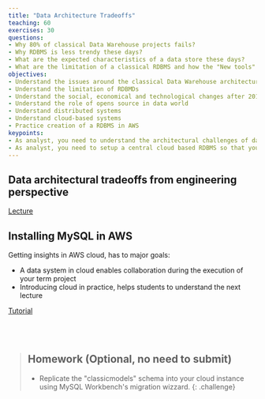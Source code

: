 ```yaml
---
title: "Data Architecture Tradeoffs"
teaching: 60
exercises: 30
questions:
- Why 80% of classical Data Warehouse projects fails?
- Why RDBMS is less trendy these days?
- What are the expected characteristics of a data store these days?
- What are the limitation of a classical RDBMS and how the "New tools" are solving these limitations?
objectives:
- Understand the issues around the classical Data Warehouse architecture
- Understand the limitation of RDBMDs
- Understand the social, economical and technological changes after 2010 and the radical changes induced in the data world
- Understand the role of opens source in data world
- Understand distributed systems
- Understand cloud-based systems
- Practice creation of a RDBMS in AWS
keypoints:
- As analyst, you need to understand the architectural challenges of data ecosystems, so that later you can choose the right environment for your analytics. 
- As analyst, you need to setup a central cloud based RDBMS so that you can perform your work in a team setup. 
---
```


## Data architectural tradeoffs from engineering perspective

[Lecture](https://github.com/salacika/DE2DSD/blob/main/DSD1/1.pptx)


## Installing MySQL in AWS

Getting insights in AWS cloud, has to major goals:
* A data system in cloud enables collaboration during the execution of your term project
* Introducing cloud in practice, helps students to understand the next lecture


[Tutorial](https://github.com/salacika/DE2DSD/tree/main/DSD1/AWS)

<br><br>

> ## Homework (Optional, no need to submit)
> 
> * Replicate the "classicmodels" schema into your cloud instance using MySQL Workbench's migration wizzard.
{: .challenge}




